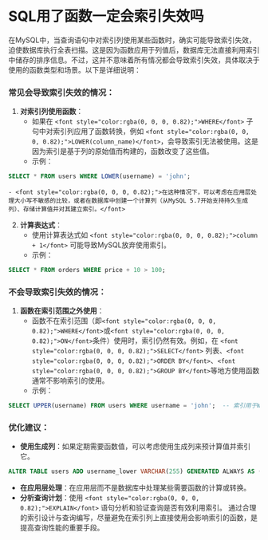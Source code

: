 # SQL用了函数一定会索引失效吗
<font style="color:rgba(0, 0, 0, 0.82);">在MySQL中，当查询语句中对索引列使用某些函数时，确实可能导致索引失效，迫使数据库执行全表扫描。这是因为函数应用于列值后，数据库无法直接利用索引中储存的排序信息。不过，这并不意味着所有情况都会导致索引失效，具体取决于使用的函数类型和场景。以下是详细说明：</font>
### <font style="color:rgba(0, 0, 0, 0.82);">常见会导致索引失效的情况：</font>
1. **<font style="color:rgba(0, 0, 0, 0.82);">对索引列使用函数</font>**<font style="color:rgba(0, 0, 0, 0.82);">：</font>
    - <font style="color:rgba(0, 0, 0, 0.82);">如果在</font><font style="color:rgba(0, 0, 0, 0.82);"> </font>`<font style="color:rgba(0, 0, 0, 0.82);">WHERE</font>`<font style="color:rgba(0, 0, 0, 0.82);"> </font><font style="color:rgba(0, 0, 0, 0.82);">子句中对索引列应用了函数转换，例如</font><font style="color:rgba(0, 0, 0, 0.82);"> </font>`<font style="color:rgba(0, 0, 0, 0.82);">LOWER(column_name)</font>`<font style="color:rgba(0, 0, 0, 0.82);">，会导致索引无法被使用。这是因为索引是基于列的原始值而构建的，函数改变了这些值。</font>
    - <font style="color:rgba(0, 0, 0, 0.82);">示例：</font>
```sql
SELECT * FROM users WHERE LOWER(username) = 'john';
```
    - <font style="color:rgba(0, 0, 0, 0.82);">在这种情况下，可以考虑在应用层处理大小写不敏感的比较，或者在数据库中创建一个计算列（从MySQL 5.7开始支持持久生成列）、存储计算值并对其建立索引。</font>
2. **<font style="color:rgba(0, 0, 0, 0.82);">计算表达式</font>**<font style="color:rgba(0, 0, 0, 0.82);">：</font>
    - <font style="color:rgba(0, 0, 0, 0.82);">使用计算表达式如</font><font style="color:rgba(0, 0, 0, 0.82);"> </font>`<font style="color:rgba(0, 0, 0, 0.82);">column + 1</font>`<font style="color:rgba(0, 0, 0, 0.82);"> </font><font style="color:rgba(0, 0, 0, 0.82);">可能导致MySQL放弃使用索引。</font>
    - <font style="color:rgba(0, 0, 0, 0.82);">示例：</font>
```sql
SELECT * FROM orders WHERE price + 10 > 100;
```
### <font style="color:rgba(0, 0, 0, 0.82);">不会导致索引失效的情况：</font>
1. **<font style="color:rgba(0, 0, 0, 0.82);">函数在索引范围之外使用</font>**<font style="color:rgba(0, 0, 0, 0.82);">：</font>
    - <font style="color:rgba(0, 0, 0, 0.82);">函数不在索引范围（即</font>`<font style="color:rgba(0, 0, 0, 0.82);">WHERE</font>`<font style="color:rgba(0, 0, 0, 0.82);">或</font>`<font style="color:rgba(0, 0, 0, 0.82);">ON</font>`<font style="color:rgba(0, 0, 0, 0.82);">条件）使用时，索引仍然有效。例如，在</font><font style="color:rgba(0, 0, 0, 0.82);"> </font>`<font style="color:rgba(0, 0, 0, 0.82);">SELECT</font>`<font style="color:rgba(0, 0, 0, 0.82);"> </font><font style="color:rgba(0, 0, 0, 0.82);">列表、</font>`<font style="color:rgba(0, 0, 0, 0.82);">ORDER BY</font>`<font style="color:rgba(0, 0, 0, 0.82);">、</font>`<font style="color:rgba(0, 0, 0, 0.82);">GROUP BY</font>`<font style="color:rgba(0, 0, 0, 0.82);">等地方使用函数通常不影响索引的使用。</font>
    - <font style="color:rgba(0, 0, 0, 0.82);">示例：</font>
```sql
SELECT UPPER(username) FROM users WHERE username = 'john';  -- 索引用于WHERE子句
```
### <font style="color:rgba(0, 0, 0, 0.82);">优化建议：</font>
+ **<font style="color:rgba(0, 0, 0, 0.82);">使用生成列</font>**<font style="color:rgba(0, 0, 0, 0.82);">：如果定期需要函数值，可以考虑使用生成列来预计算值并索引它。</font>
```sql
ALTER TABLE users ADD username_lower VARCHAR(255) GENERATED ALWAYS AS (LOWER(username)) STORED, ADD INDEX (username_lower);
```
+ **<font style="color:rgba(0, 0, 0, 0.82);">在应用层处理</font>**<font style="color:rgba(0, 0, 0, 0.82);">：在应用层而不是数据库中处理某些需要函数的计算或转换。</font>
+ **<font style="color:rgba(0, 0, 0, 0.82);">分析查询计划</font>**<font style="color:rgba(0, 0, 0, 0.82);">：使用</font><font style="color:rgba(0, 0, 0, 0.82);"> </font>`<font style="color:rgba(0, 0, 0, 0.82);">EXPLAIN</font>`<font style="color:rgba(0, 0, 0, 0.82);"> </font><font style="color:rgba(0, 0, 0, 0.82);">语句分析和验证查询是否有效利用索引。</font>
<font style="color:rgba(0, 0, 0, 0.82);">通过合理的索引设计与查询编写，尽量避免在索引列上直接使用会影响索引的函数，是提高查询性能的重要手段。</font>

